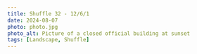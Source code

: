 ```yaml
---
title: Shuffle 32 - 12/6/1
date: 2024-08-07
photo: photo.jpg
photo_alt: Picture of a closed official building at sunset
tags: [Landscape, Shuffle]
---
```

